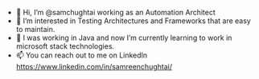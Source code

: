 - 👋 Hi, I’m @samchughtai working as an Automation Architect 
- 👀 I’m interested in Testing Architectures and Frameworks that are easy to maintain.
- 🌱 I was working in Java and now I’m currently learning to work in microsoft stack technologies. 
- 📫 You can reach out to me on LinkedIn https://www.linkedin.com/in/samreenchughtai/

<!---
samchughtai/samchughtai is a ✨ special ✨ repository because its `README.md` (this file) appears on your GitHub profile.
You can click the Preview link to take a look at your changes.
--->
